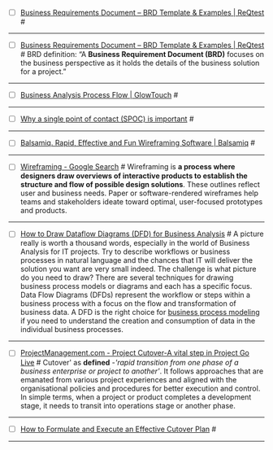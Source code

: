 
- [ ] [Business Requirements Document – BRD Template & Examples | ReQtest](https://reqtest.com/requirements-blog/business-requirements-document-brd/) #

---

- [ ] [Business Requirements Document – BRD Template & Examples | ReQtest](https://reqtest.com/requirements-blog/business-requirements-document-brd/) #
BRD definition: “A **Business Requirement Document (BRD)** focuses on the business perspective as it holds the details of the business solution for a project.”

---

- [ ] [Business Analysis Process Flow | GlowTouch](https://www.glowtouch.com/business-analysis-process-flow/) #

---
- [ ] [Why a single point of contact (SPOC) is important](https://blog.topdesk.com/en/enterprise-service-management/shared-services/single-point-of-contact/) #

---
- [ ] [Balsamiq. Rapid, Effective and Fun Wireframing Software | Balsamiq](https://balsamiq.com/) #

---
- [ ] [Wireframing - Google Search](https://www.google.com/search?q=Wireframing&oq=Wireframing+&aqs=chrome..69i57j69i61.3278j0j1&sourceid=chrome&ie=UTF-8) #
Wireframing is **a process where designers draw overviews of interactive products to establish the structure and flow of possible design solutions**. These outlines reflect user and business needs. Paper or software-rendered wireframes help teams and stakeholders ideate toward optimal, user-focused prototypes and products.

---
- [ ] [How to Draw Dataflow Diagrams (DFD) for Business Analysis](https://www.businessanalysisexperts.com/how-to-draw-dataflow-diagrams-dfd/) #
A picture really is worth a thousand words, especially in the world of Business Analysis for IT projects. Try to describe workflows or business processes in natural language and the chances that IT will deliver the solution you want are very small indeed. The challenge is what picture do you need to draw? There are several techniques for drawing business process models or diagrams and each has a specific focus. Data Flow Diagrams (DFDs) represent the workflow or steps within a business process with a focus on the flow and transformation of business data. A DFD is the right choice for [business process modeling](https://businessanalysisexperts.com/process-modeling-gather-business-requirements/) if you need to understand the creation and consumption of data in the individual business processes.

---
- [ ] [ProjectManagement.com - Project Cutover-A vital step in Project Go Live](https://www.projectmanagement.com/blog/blogPostingView.cfm?blogPostingID=24655&thisPageURL=/blog-post/24655/Project-Cutover-A-vital-step-in-Project-Go-Live-#_=_) #
Cutover' as **defined** -*'rapid transition from one phase of a business enterprise or project to another'*. It follows approaches that are emanated from various project experiences and aligned with the organisational policies and procedures for better execution and control. In simple terms, when a project or product completes a development stage, it needs to transit into operations stage or another phase.

---
- [ ] [How to Formulate and Execute an Effective Cutover Plan](https://www.plutora.com/blog/cutover-plan) #

---